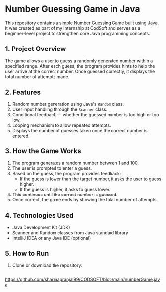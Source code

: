 # Number Guessing Game in Java

This repository contains a simple Number Guessing Game built using Java. It was created as part of my internship at CodSoft and serves as a beginner-level project to strengthen core Java programming concepts.

## 1. Project Overview

The game allows a user to guess a randomly generated number within a specified range. After each guess, the program provides hints to help the user arrive at the correct number. Once guessed correctly, it displays the total number of attempts made.

## 2. Features

1. Random number generation using Java's `Random` class.
2. User input handling through the `Scanner` class.
3. Conditional feedback — whether the guessed number is too high or too low.
4. Looping mechanism to allow repeated attempts.
5. Displays the number of guesses taken once the correct number is entered.

## 3. How the Game Works

1. The program generates a random number between 1 and 100.
2. The user is prompted to enter a guess.
3. Based on the guess, the program provides feedback:
   - If the guess is lower than the target number, it asks the user to guess higher.
   - If the guess is higher, it asks to guess lower.
4. This continues until the correct number is guessed.
5. Once correct, the game ends by showing the total number of attempts.

## 4. Technologies Used

- Java Development Kit (JDK)
- Scanner and Random classes from Java standard library
- IntelliJ IDEA or any Java IDE (optional)

## 5. How to Run

1. Clone or download the repository:
   ```bash
  https://github.com/sharmapranjal99/CODSOFT/blob/main/numberGame.java
